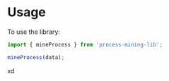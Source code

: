 # Usage

To use the library:

```js
import { mineProcess } from 'process-mining-lib';

mineProcess(data);
```
xd